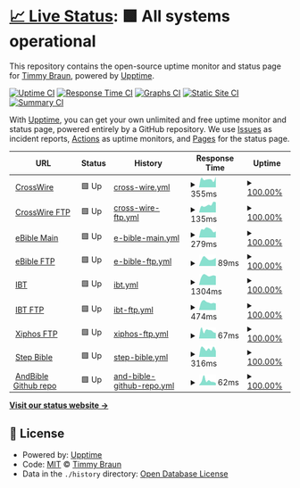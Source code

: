 # [📈 Live Status](https://timbze.github.io/upptime-sword-repos): <!--live status--> **🟩 All systems operational**

This repository contains the open-source uptime monitor and status page for [Timmy Braun](https://timbze.github.io/upptime-sword-repos), powered by [Upptime](https://github.com/upptime/upptime).

[![Uptime CI](https://github.com/timbze/upptime-sword-repos/workflows/Uptime%20CI/badge.svg)](https://github.com/timbze/upptime-sword-repos/actions?query=workflow%3A%22Uptime+CI%22)
[![Response Time CI](https://github.com/timbze/upptime-sword-repos/workflows/Response%20Time%20CI/badge.svg)](https://github.com/timbze/upptime-sword-repos/actions?query=workflow%3A%22Response+Time+CI%22)
[![Graphs CI](https://github.com/timbze/upptime-sword-repos/workflows/Graphs%20CI/badge.svg)](https://github.com/timbze/upptime-sword-repos/actions?query=workflow%3A%22Graphs+CI%22)
[![Static Site CI](https://github.com/timbze/upptime-sword-repos/workflows/Static%20Site%20CI/badge.svg)](https://github.com/timbze/upptime-sword-repos/actions?query=workflow%3A%22Static+Site+CI%22)
[![Summary CI](https://github.com/timbze/upptime-sword-repos/workflows/Summary%20CI/badge.svg)](https://github.com/timbze/upptime-sword-repos/actions?query=workflow%3A%22Summary+CI%22)

With [Upptime](https://upptime.js.org), you can get your own unlimited and free uptime monitor and status page, powered entirely by a GitHub repository. We use [Issues](https://github.com/timbze/upptime-sword-repos/issues) as incident reports, [Actions](https://github.com/timbze/upptime-sword-repos/actions) as uptime monitors, and [Pages](https://timbze.github.io/upptime-sword-repos) for the status page.

<!--start: status pages-->
<!-- This summary is generated by Upptime (https://github.com/upptime/upptime) -->
<!-- Do not edit this manually, your changes will be overwritten -->
<!-- prettier-ignore -->
| URL | Status | History | Response Time | Uptime |
| --- | ------ | ------- | ------------- | ------ |
| <img alt="" src="https://icons.duckduckgo.com/ip3/crosswire.org.ico" height="13"> [CrossWire](https://crosswire.org) | 🟩 Up | [cross-wire.yml](https://github.com/timbze/upptime-sword-repos/commits/HEAD/history/cross-wire.yml) | <details><summary><img alt="Response time graph" src="./graphs/cross-wire/response-time-week.png" height="20"> 355ms</summary><br><a href="https://timbze.github.io/upptime-sword-repos/history/cross-wire"><img alt="Response time 342" src="https://img.shields.io/endpoint?url=https%3A%2F%2Fraw.githubusercontent.com%2Ftimbze%2Fupptime-sword-repos%2FHEAD%2Fapi%2Fcross-wire%2Fresponse-time.json"></a><br><a href="https://timbze.github.io/upptime-sword-repos/history/cross-wire"><img alt="24-hour response time 465" src="https://img.shields.io/endpoint?url=https%3A%2F%2Fraw.githubusercontent.com%2Ftimbze%2Fupptime-sword-repos%2FHEAD%2Fapi%2Fcross-wire%2Fresponse-time-day.json"></a><br><a href="https://timbze.github.io/upptime-sword-repos/history/cross-wire"><img alt="7-day response time 355" src="https://img.shields.io/endpoint?url=https%3A%2F%2Fraw.githubusercontent.com%2Ftimbze%2Fupptime-sword-repos%2FHEAD%2Fapi%2Fcross-wire%2Fresponse-time-week.json"></a><br><a href="https://timbze.github.io/upptime-sword-repos/history/cross-wire"><img alt="30-day response time 299" src="https://img.shields.io/endpoint?url=https%3A%2F%2Fraw.githubusercontent.com%2Ftimbze%2Fupptime-sword-repos%2FHEAD%2Fapi%2Fcross-wire%2Fresponse-time-month.json"></a><br><a href="https://timbze.github.io/upptime-sword-repos/history/cross-wire"><img alt="1-year response time 328" src="https://img.shields.io/endpoint?url=https%3A%2F%2Fraw.githubusercontent.com%2Ftimbze%2Fupptime-sword-repos%2FHEAD%2Fapi%2Fcross-wire%2Fresponse-time-year.json"></a></details> | <details><summary><a href="https://timbze.github.io/upptime-sword-repos/history/cross-wire">100.00%</a></summary><a href="https://timbze.github.io/upptime-sword-repos/history/cross-wire"><img alt="All-time uptime 99.94%" src="https://img.shields.io/endpoint?url=https%3A%2F%2Fraw.githubusercontent.com%2Ftimbze%2Fupptime-sword-repos%2FHEAD%2Fapi%2Fcross-wire%2Fuptime.json"></a><br><a href="https://timbze.github.io/upptime-sword-repos/history/cross-wire"><img alt="24-hour uptime 100.00%" src="https://img.shields.io/endpoint?url=https%3A%2F%2Fraw.githubusercontent.com%2Ftimbze%2Fupptime-sword-repos%2FHEAD%2Fapi%2Fcross-wire%2Fuptime-day.json"></a><br><a href="https://timbze.github.io/upptime-sword-repos/history/cross-wire"><img alt="7-day uptime 100.00%" src="https://img.shields.io/endpoint?url=https%3A%2F%2Fraw.githubusercontent.com%2Ftimbze%2Fupptime-sword-repos%2FHEAD%2Fapi%2Fcross-wire%2Fuptime-week.json"></a><br><a href="https://timbze.github.io/upptime-sword-repos/history/cross-wire"><img alt="30-day uptime 100.00%" src="https://img.shields.io/endpoint?url=https%3A%2F%2Fraw.githubusercontent.com%2Ftimbze%2Fupptime-sword-repos%2FHEAD%2Fapi%2Fcross-wire%2Fuptime-month.json"></a><br><a href="https://timbze.github.io/upptime-sword-repos/history/cross-wire"><img alt="1-year uptime 99.91%" src="https://img.shields.io/endpoint?url=https%3A%2F%2Fraw.githubusercontent.com%2Ftimbze%2Fupptime-sword-repos%2FHEAD%2Fapi%2Fcross-wire%2Fuptime-year.json"></a></details>
| <img alt="" src="https://icons.duckduckgo.com/ip3/null.ico" height="13"> [CrossWire FTP](ftp.crosswire.org) | 🟩 Up | [cross-wire-ftp.yml](https://github.com/timbze/upptime-sword-repos/commits/HEAD/history/cross-wire-ftp.yml) | <details><summary><img alt="Response time graph" src="./graphs/cross-wire-ftp/response-time-week.png" height="20"> 135ms</summary><br><a href="https://timbze.github.io/upptime-sword-repos/history/cross-wire-ftp"><img alt="Response time 92" src="https://img.shields.io/endpoint?url=https%3A%2F%2Fraw.githubusercontent.com%2Ftimbze%2Fupptime-sword-repos%2FHEAD%2Fapi%2Fcross-wire-ftp%2Fresponse-time.json"></a><br><a href="https://timbze.github.io/upptime-sword-repos/history/cross-wire-ftp"><img alt="24-hour response time 181" src="https://img.shields.io/endpoint?url=https%3A%2F%2Fraw.githubusercontent.com%2Ftimbze%2Fupptime-sword-repos%2FHEAD%2Fapi%2Fcross-wire-ftp%2Fresponse-time-day.json"></a><br><a href="https://timbze.github.io/upptime-sword-repos/history/cross-wire-ftp"><img alt="7-day response time 135" src="https://img.shields.io/endpoint?url=https%3A%2F%2Fraw.githubusercontent.com%2Ftimbze%2Fupptime-sword-repos%2FHEAD%2Fapi%2Fcross-wire-ftp%2Fresponse-time-week.json"></a><br><a href="https://timbze.github.io/upptime-sword-repos/history/cross-wire-ftp"><img alt="30-day response time 125" src="https://img.shields.io/endpoint?url=https%3A%2F%2Fraw.githubusercontent.com%2Ftimbze%2Fupptime-sword-repos%2FHEAD%2Fapi%2Fcross-wire-ftp%2Fresponse-time-month.json"></a><br><a href="https://timbze.github.io/upptime-sword-repos/history/cross-wire-ftp"><img alt="1-year response time 93" src="https://img.shields.io/endpoint?url=https%3A%2F%2Fraw.githubusercontent.com%2Ftimbze%2Fupptime-sword-repos%2FHEAD%2Fapi%2Fcross-wire-ftp%2Fresponse-time-year.json"></a></details> | <details><summary><a href="https://timbze.github.io/upptime-sword-repos/history/cross-wire-ftp">100.00%</a></summary><a href="https://timbze.github.io/upptime-sword-repos/history/cross-wire-ftp"><img alt="All-time uptime 99.99%" src="https://img.shields.io/endpoint?url=https%3A%2F%2Fraw.githubusercontent.com%2Ftimbze%2Fupptime-sword-repos%2FHEAD%2Fapi%2Fcross-wire-ftp%2Fuptime.json"></a><br><a href="https://timbze.github.io/upptime-sword-repos/history/cross-wire-ftp"><img alt="24-hour uptime 100.00%" src="https://img.shields.io/endpoint?url=https%3A%2F%2Fraw.githubusercontent.com%2Ftimbze%2Fupptime-sword-repos%2FHEAD%2Fapi%2Fcross-wire-ftp%2Fuptime-day.json"></a><br><a href="https://timbze.github.io/upptime-sword-repos/history/cross-wire-ftp"><img alt="7-day uptime 100.00%" src="https://img.shields.io/endpoint?url=https%3A%2F%2Fraw.githubusercontent.com%2Ftimbze%2Fupptime-sword-repos%2FHEAD%2Fapi%2Fcross-wire-ftp%2Fuptime-week.json"></a><br><a href="https://timbze.github.io/upptime-sword-repos/history/cross-wire-ftp"><img alt="30-day uptime 100.00%" src="https://img.shields.io/endpoint?url=https%3A%2F%2Fraw.githubusercontent.com%2Ftimbze%2Fupptime-sword-repos%2FHEAD%2Fapi%2Fcross-wire-ftp%2Fuptime-month.json"></a><br><a href="https://timbze.github.io/upptime-sword-repos/history/cross-wire-ftp"><img alt="1-year uptime 99.98%" src="https://img.shields.io/endpoint?url=https%3A%2F%2Fraw.githubusercontent.com%2Ftimbze%2Fupptime-sword-repos%2FHEAD%2Fapi%2Fcross-wire-ftp%2Fuptime-year.json"></a></details>
| <img alt="" src="https://icons.duckduckgo.com/ip3/ebible.org.ico" height="13"> [eBible Main](https://ebible.org) | 🟩 Up | [e-bible-main.yml](https://github.com/timbze/upptime-sword-repos/commits/HEAD/history/e-bible-main.yml) | <details><summary><img alt="Response time graph" src="./graphs/e-bible-main/response-time-week.png" height="20"> 279ms</summary><br><a href="https://timbze.github.io/upptime-sword-repos/history/e-bible-main"><img alt="Response time 334" src="https://img.shields.io/endpoint?url=https%3A%2F%2Fraw.githubusercontent.com%2Ftimbze%2Fupptime-sword-repos%2FHEAD%2Fapi%2Fe-bible-main%2Fresponse-time.json"></a><br><a href="https://timbze.github.io/upptime-sword-repos/history/e-bible-main"><img alt="24-hour response time 215" src="https://img.shields.io/endpoint?url=https%3A%2F%2Fraw.githubusercontent.com%2Ftimbze%2Fupptime-sword-repos%2FHEAD%2Fapi%2Fe-bible-main%2Fresponse-time-day.json"></a><br><a href="https://timbze.github.io/upptime-sword-repos/history/e-bible-main"><img alt="7-day response time 279" src="https://img.shields.io/endpoint?url=https%3A%2F%2Fraw.githubusercontent.com%2Ftimbze%2Fupptime-sword-repos%2FHEAD%2Fapi%2Fe-bible-main%2Fresponse-time-week.json"></a><br><a href="https://timbze.github.io/upptime-sword-repos/history/e-bible-main"><img alt="30-day response time 288" src="https://img.shields.io/endpoint?url=https%3A%2F%2Fraw.githubusercontent.com%2Ftimbze%2Fupptime-sword-repos%2FHEAD%2Fapi%2Fe-bible-main%2Fresponse-time-month.json"></a><br><a href="https://timbze.github.io/upptime-sword-repos/history/e-bible-main"><img alt="1-year response time 297" src="https://img.shields.io/endpoint?url=https%3A%2F%2Fraw.githubusercontent.com%2Ftimbze%2Fupptime-sword-repos%2FHEAD%2Fapi%2Fe-bible-main%2Fresponse-time-year.json"></a></details> | <details><summary><a href="https://timbze.github.io/upptime-sword-repos/history/e-bible-main">100.00%</a></summary><a href="https://timbze.github.io/upptime-sword-repos/history/e-bible-main"><img alt="All-time uptime 99.85%" src="https://img.shields.io/endpoint?url=https%3A%2F%2Fraw.githubusercontent.com%2Ftimbze%2Fupptime-sword-repos%2FHEAD%2Fapi%2Fe-bible-main%2Fuptime.json"></a><br><a href="https://timbze.github.io/upptime-sword-repos/history/e-bible-main"><img alt="24-hour uptime 100.00%" src="https://img.shields.io/endpoint?url=https%3A%2F%2Fraw.githubusercontent.com%2Ftimbze%2Fupptime-sword-repos%2FHEAD%2Fapi%2Fe-bible-main%2Fuptime-day.json"></a><br><a href="https://timbze.github.io/upptime-sword-repos/history/e-bible-main"><img alt="7-day uptime 100.00%" src="https://img.shields.io/endpoint?url=https%3A%2F%2Fraw.githubusercontent.com%2Ftimbze%2Fupptime-sword-repos%2FHEAD%2Fapi%2Fe-bible-main%2Fuptime-week.json"></a><br><a href="https://timbze.github.io/upptime-sword-repos/history/e-bible-main"><img alt="30-day uptime 100.00%" src="https://img.shields.io/endpoint?url=https%3A%2F%2Fraw.githubusercontent.com%2Ftimbze%2Fupptime-sword-repos%2FHEAD%2Fapi%2Fe-bible-main%2Fuptime-month.json"></a><br><a href="https://timbze.github.io/upptime-sword-repos/history/e-bible-main"><img alt="1-year uptime 99.89%" src="https://img.shields.io/endpoint?url=https%3A%2F%2Fraw.githubusercontent.com%2Ftimbze%2Fupptime-sword-repos%2FHEAD%2Fapi%2Fe-bible-main%2Fuptime-year.json"></a></details>
| <img alt="" src="https://icons.duckduckgo.com/ip3/null.ico" height="13"> [eBible FTP](ftp.ebible.org) | 🟩 Up | [e-bible-ftp.yml](https://github.com/timbze/upptime-sword-repos/commits/HEAD/history/e-bible-ftp.yml) | <details><summary><img alt="Response time graph" src="./graphs/e-bible-ftp/response-time-week.png" height="20"> 89ms</summary><br><a href="https://timbze.github.io/upptime-sword-repos/history/e-bible-ftp"><img alt="Response time 82" src="https://img.shields.io/endpoint?url=https%3A%2F%2Fraw.githubusercontent.com%2Ftimbze%2Fupptime-sword-repos%2FHEAD%2Fapi%2Fe-bible-ftp%2Fresponse-time.json"></a><br><a href="https://timbze.github.io/upptime-sword-repos/history/e-bible-ftp"><img alt="24-hour response time 99" src="https://img.shields.io/endpoint?url=https%3A%2F%2Fraw.githubusercontent.com%2Ftimbze%2Fupptime-sword-repos%2FHEAD%2Fapi%2Fe-bible-ftp%2Fresponse-time-day.json"></a><br><a href="https://timbze.github.io/upptime-sword-repos/history/e-bible-ftp"><img alt="7-day response time 89" src="https://img.shields.io/endpoint?url=https%3A%2F%2Fraw.githubusercontent.com%2Ftimbze%2Fupptime-sword-repos%2FHEAD%2Fapi%2Fe-bible-ftp%2Fresponse-time-week.json"></a><br><a href="https://timbze.github.io/upptime-sword-repos/history/e-bible-ftp"><img alt="30-day response time 111" src="https://img.shields.io/endpoint?url=https%3A%2F%2Fraw.githubusercontent.com%2Ftimbze%2Fupptime-sword-repos%2FHEAD%2Fapi%2Fe-bible-ftp%2Fresponse-time-month.json"></a><br><a href="https://timbze.github.io/upptime-sword-repos/history/e-bible-ftp"><img alt="1-year response time 88" src="https://img.shields.io/endpoint?url=https%3A%2F%2Fraw.githubusercontent.com%2Ftimbze%2Fupptime-sword-repos%2FHEAD%2Fapi%2Fe-bible-ftp%2Fresponse-time-year.json"></a></details> | <details><summary><a href="https://timbze.github.io/upptime-sword-repos/history/e-bible-ftp">100.00%</a></summary><a href="https://timbze.github.io/upptime-sword-repos/history/e-bible-ftp"><img alt="All-time uptime 100.00%" src="https://img.shields.io/endpoint?url=https%3A%2F%2Fraw.githubusercontent.com%2Ftimbze%2Fupptime-sword-repos%2FHEAD%2Fapi%2Fe-bible-ftp%2Fuptime.json"></a><br><a href="https://timbze.github.io/upptime-sword-repos/history/e-bible-ftp"><img alt="24-hour uptime 100.00%" src="https://img.shields.io/endpoint?url=https%3A%2F%2Fraw.githubusercontent.com%2Ftimbze%2Fupptime-sword-repos%2FHEAD%2Fapi%2Fe-bible-ftp%2Fuptime-day.json"></a><br><a href="https://timbze.github.io/upptime-sword-repos/history/e-bible-ftp"><img alt="7-day uptime 100.00%" src="https://img.shields.io/endpoint?url=https%3A%2F%2Fraw.githubusercontent.com%2Ftimbze%2Fupptime-sword-repos%2FHEAD%2Fapi%2Fe-bible-ftp%2Fuptime-week.json"></a><br><a href="https://timbze.github.io/upptime-sword-repos/history/e-bible-ftp"><img alt="30-day uptime 100.00%" src="https://img.shields.io/endpoint?url=https%3A%2F%2Fraw.githubusercontent.com%2Ftimbze%2Fupptime-sword-repos%2FHEAD%2Fapi%2Fe-bible-ftp%2Fuptime-month.json"></a><br><a href="https://timbze.github.io/upptime-sword-repos/history/e-bible-ftp"><img alt="1-year uptime 100.00%" src="https://img.shields.io/endpoint?url=https%3A%2F%2Fraw.githubusercontent.com%2Ftimbze%2Fupptime-sword-repos%2FHEAD%2Fapi%2Fe-bible-ftp%2Fuptime-year.json"></a></details>
| <img alt="" src="https://icons.duckduckgo.com/ip3/ibtrussia.org.ico" height="13"> [IBT](https://ibtrussia.org) | 🟩 Up | [ibt.yml](https://github.com/timbze/upptime-sword-repos/commits/HEAD/history/ibt.yml) | <details><summary><img alt="Response time graph" src="./graphs/ibt/response-time-week.png" height="20"> 1304ms</summary><br><a href="https://timbze.github.io/upptime-sword-repos/history/ibt"><img alt="Response time 1446" src="https://img.shields.io/endpoint?url=https%3A%2F%2Fraw.githubusercontent.com%2Ftimbze%2Fupptime-sword-repos%2FHEAD%2Fapi%2Fibt%2Fresponse-time.json"></a><br><a href="https://timbze.github.io/upptime-sword-repos/history/ibt"><img alt="24-hour response time 1252" src="https://img.shields.io/endpoint?url=https%3A%2F%2Fraw.githubusercontent.com%2Ftimbze%2Fupptime-sword-repos%2FHEAD%2Fapi%2Fibt%2Fresponse-time-day.json"></a><br><a href="https://timbze.github.io/upptime-sword-repos/history/ibt"><img alt="7-day response time 1304" src="https://img.shields.io/endpoint?url=https%3A%2F%2Fraw.githubusercontent.com%2Ftimbze%2Fupptime-sword-repos%2FHEAD%2Fapi%2Fibt%2Fresponse-time-week.json"></a><br><a href="https://timbze.github.io/upptime-sword-repos/history/ibt"><img alt="30-day response time 1610" src="https://img.shields.io/endpoint?url=https%3A%2F%2Fraw.githubusercontent.com%2Ftimbze%2Fupptime-sword-repos%2FHEAD%2Fapi%2Fibt%2Fresponse-time-month.json"></a><br><a href="https://timbze.github.io/upptime-sword-repos/history/ibt"><img alt="1-year response time 1468" src="https://img.shields.io/endpoint?url=https%3A%2F%2Fraw.githubusercontent.com%2Ftimbze%2Fupptime-sword-repos%2FHEAD%2Fapi%2Fibt%2Fresponse-time-year.json"></a></details> | <details><summary><a href="https://timbze.github.io/upptime-sword-repos/history/ibt">100.00%</a></summary><a href="https://timbze.github.io/upptime-sword-repos/history/ibt"><img alt="All-time uptime 99.07%" src="https://img.shields.io/endpoint?url=https%3A%2F%2Fraw.githubusercontent.com%2Ftimbze%2Fupptime-sword-repos%2FHEAD%2Fapi%2Fibt%2Fuptime.json"></a><br><a href="https://timbze.github.io/upptime-sword-repos/history/ibt"><img alt="24-hour uptime 100.00%" src="https://img.shields.io/endpoint?url=https%3A%2F%2Fraw.githubusercontent.com%2Ftimbze%2Fupptime-sword-repos%2FHEAD%2Fapi%2Fibt%2Fuptime-day.json"></a><br><a href="https://timbze.github.io/upptime-sword-repos/history/ibt"><img alt="7-day uptime 100.00%" src="https://img.shields.io/endpoint?url=https%3A%2F%2Fraw.githubusercontent.com%2Ftimbze%2Fupptime-sword-repos%2FHEAD%2Fapi%2Fibt%2Fuptime-week.json"></a><br><a href="https://timbze.github.io/upptime-sword-repos/history/ibt"><img alt="30-day uptime 99.95%" src="https://img.shields.io/endpoint?url=https%3A%2F%2Fraw.githubusercontent.com%2Ftimbze%2Fupptime-sword-repos%2FHEAD%2Fapi%2Fibt%2Fuptime-month.json"></a><br><a href="https://timbze.github.io/upptime-sword-repos/history/ibt"><img alt="1-year uptime 98.33%" src="https://img.shields.io/endpoint?url=https%3A%2F%2Fraw.githubusercontent.com%2Ftimbze%2Fupptime-sword-repos%2FHEAD%2Fapi%2Fibt%2Fuptime-year.json"></a></details>
| <img alt="" src="https://icons.duckduckgo.com/ip3/null.ico" height="13"> [IBT FTP](ftp.ibt.org.ru) | 🟩 Up | [ibt-ftp.yml](https://github.com/timbze/upptime-sword-repos/commits/HEAD/history/ibt-ftp.yml) | <details><summary><img alt="Response time graph" src="./graphs/ibt-ftp/response-time-week.png" height="20"> 474ms</summary><br><a href="https://timbze.github.io/upptime-sword-repos/history/ibt-ftp"><img alt="Response time 400" src="https://img.shields.io/endpoint?url=https%3A%2F%2Fraw.githubusercontent.com%2Ftimbze%2Fupptime-sword-repos%2FHEAD%2Fapi%2Fibt-ftp%2Fresponse-time.json"></a><br><a href="https://timbze.github.io/upptime-sword-repos/history/ibt-ftp"><img alt="24-hour response time 401" src="https://img.shields.io/endpoint?url=https%3A%2F%2Fraw.githubusercontent.com%2Ftimbze%2Fupptime-sword-repos%2FHEAD%2Fapi%2Fibt-ftp%2Fresponse-time-day.json"></a><br><a href="https://timbze.github.io/upptime-sword-repos/history/ibt-ftp"><img alt="7-day response time 474" src="https://img.shields.io/endpoint?url=https%3A%2F%2Fraw.githubusercontent.com%2Ftimbze%2Fupptime-sword-repos%2FHEAD%2Fapi%2Fibt-ftp%2Fresponse-time-week.json"></a><br><a href="https://timbze.github.io/upptime-sword-repos/history/ibt-ftp"><img alt="30-day response time 500" src="https://img.shields.io/endpoint?url=https%3A%2F%2Fraw.githubusercontent.com%2Ftimbze%2Fupptime-sword-repos%2FHEAD%2Fapi%2Fibt-ftp%2Fresponse-time-month.json"></a><br><a href="https://timbze.github.io/upptime-sword-repos/history/ibt-ftp"><img alt="1-year response time 400" src="https://img.shields.io/endpoint?url=https%3A%2F%2Fraw.githubusercontent.com%2Ftimbze%2Fupptime-sword-repos%2FHEAD%2Fapi%2Fibt-ftp%2Fresponse-time-year.json"></a></details> | <details><summary><a href="https://timbze.github.io/upptime-sword-repos/history/ibt-ftp">100.00%</a></summary><a href="https://timbze.github.io/upptime-sword-repos/history/ibt-ftp"><img alt="All-time uptime 99.98%" src="https://img.shields.io/endpoint?url=https%3A%2F%2Fraw.githubusercontent.com%2Ftimbze%2Fupptime-sword-repos%2FHEAD%2Fapi%2Fibt-ftp%2Fuptime.json"></a><br><a href="https://timbze.github.io/upptime-sword-repos/history/ibt-ftp"><img alt="24-hour uptime 100.00%" src="https://img.shields.io/endpoint?url=https%3A%2F%2Fraw.githubusercontent.com%2Ftimbze%2Fupptime-sword-repos%2FHEAD%2Fapi%2Fibt-ftp%2Fuptime-day.json"></a><br><a href="https://timbze.github.io/upptime-sword-repos/history/ibt-ftp"><img alt="7-day uptime 100.00%" src="https://img.shields.io/endpoint?url=https%3A%2F%2Fraw.githubusercontent.com%2Ftimbze%2Fupptime-sword-repos%2FHEAD%2Fapi%2Fibt-ftp%2Fuptime-week.json"></a><br><a href="https://timbze.github.io/upptime-sword-repos/history/ibt-ftp"><img alt="30-day uptime 100.00%" src="https://img.shields.io/endpoint?url=https%3A%2F%2Fraw.githubusercontent.com%2Ftimbze%2Fupptime-sword-repos%2FHEAD%2Fapi%2Fibt-ftp%2Fuptime-month.json"></a><br><a href="https://timbze.github.io/upptime-sword-repos/history/ibt-ftp"><img alt="1-year uptime 99.98%" src="https://img.shields.io/endpoint?url=https%3A%2F%2Fraw.githubusercontent.com%2Ftimbze%2Fupptime-sword-repos%2FHEAD%2Fapi%2Fibt-ftp%2Fuptime-year.json"></a></details>
| <img alt="" src="https://icons.duckduckgo.com/ip3/null.ico" height="13"> [Xiphos FTP](ftp.xiphos.org) | 🟩 Up | [xiphos-ftp.yml](https://github.com/timbze/upptime-sword-repos/commits/HEAD/history/xiphos-ftp.yml) | <details><summary><img alt="Response time graph" src="./graphs/xiphos-ftp/response-time-week.png" height="20"> 67ms</summary><br><a href="https://timbze.github.io/upptime-sword-repos/history/xiphos-ftp"><img alt="Response time 70" src="https://img.shields.io/endpoint?url=https%3A%2F%2Fraw.githubusercontent.com%2Ftimbze%2Fupptime-sword-repos%2FHEAD%2Fapi%2Fxiphos-ftp%2Fresponse-time.json"></a><br><a href="https://timbze.github.io/upptime-sword-repos/history/xiphos-ftp"><img alt="24-hour response time 48" src="https://img.shields.io/endpoint?url=https%3A%2F%2Fraw.githubusercontent.com%2Ftimbze%2Fupptime-sword-repos%2FHEAD%2Fapi%2Fxiphos-ftp%2Fresponse-time-day.json"></a><br><a href="https://timbze.github.io/upptime-sword-repos/history/xiphos-ftp"><img alt="7-day response time 67" src="https://img.shields.io/endpoint?url=https%3A%2F%2Fraw.githubusercontent.com%2Ftimbze%2Fupptime-sword-repos%2FHEAD%2Fapi%2Fxiphos-ftp%2Fresponse-time-week.json"></a><br><a href="https://timbze.github.io/upptime-sword-repos/history/xiphos-ftp"><img alt="30-day response time 66" src="https://img.shields.io/endpoint?url=https%3A%2F%2Fraw.githubusercontent.com%2Ftimbze%2Fupptime-sword-repos%2FHEAD%2Fapi%2Fxiphos-ftp%2Fresponse-time-month.json"></a><br><a href="https://timbze.github.io/upptime-sword-repos/history/xiphos-ftp"><img alt="1-year response time 65" src="https://img.shields.io/endpoint?url=https%3A%2F%2Fraw.githubusercontent.com%2Ftimbze%2Fupptime-sword-repos%2FHEAD%2Fapi%2Fxiphos-ftp%2Fresponse-time-year.json"></a></details> | <details><summary><a href="https://timbze.github.io/upptime-sword-repos/history/xiphos-ftp">100.00%</a></summary><a href="https://timbze.github.io/upptime-sword-repos/history/xiphos-ftp"><img alt="All-time uptime 99.96%" src="https://img.shields.io/endpoint?url=https%3A%2F%2Fraw.githubusercontent.com%2Ftimbze%2Fupptime-sword-repos%2FHEAD%2Fapi%2Fxiphos-ftp%2Fuptime.json"></a><br><a href="https://timbze.github.io/upptime-sword-repos/history/xiphos-ftp"><img alt="24-hour uptime 100.00%" src="https://img.shields.io/endpoint?url=https%3A%2F%2Fraw.githubusercontent.com%2Ftimbze%2Fupptime-sword-repos%2FHEAD%2Fapi%2Fxiphos-ftp%2Fuptime-day.json"></a><br><a href="https://timbze.github.io/upptime-sword-repos/history/xiphos-ftp"><img alt="7-day uptime 100.00%" src="https://img.shields.io/endpoint?url=https%3A%2F%2Fraw.githubusercontent.com%2Ftimbze%2Fupptime-sword-repos%2FHEAD%2Fapi%2Fxiphos-ftp%2Fuptime-week.json"></a><br><a href="https://timbze.github.io/upptime-sword-repos/history/xiphos-ftp"><img alt="30-day uptime 100.00%" src="https://img.shields.io/endpoint?url=https%3A%2F%2Fraw.githubusercontent.com%2Ftimbze%2Fupptime-sword-repos%2FHEAD%2Fapi%2Fxiphos-ftp%2Fuptime-month.json"></a><br><a href="https://timbze.github.io/upptime-sword-repos/history/xiphos-ftp"><img alt="1-year uptime 99.92%" src="https://img.shields.io/endpoint?url=https%3A%2F%2Fraw.githubusercontent.com%2Ftimbze%2Fupptime-sword-repos%2FHEAD%2Fapi%2Fxiphos-ftp%2Fuptime-year.json"></a></details>
| <img alt="" src="https://icons.duckduckgo.com/ip3/public.modules.stepbible.org.ico" height="13"> [Step Bible](https://public.modules.stepbible.org) | 🟩 Up | [step-bible.yml](https://github.com/timbze/upptime-sword-repos/commits/HEAD/history/step-bible.yml) | <details><summary><img alt="Response time graph" src="./graphs/step-bible/response-time-week.png" height="20"> 316ms</summary><br><a href="https://timbze.github.io/upptime-sword-repos/history/step-bible"><img alt="Response time 404" src="https://img.shields.io/endpoint?url=https%3A%2F%2Fraw.githubusercontent.com%2Ftimbze%2Fupptime-sword-repos%2FHEAD%2Fapi%2Fstep-bible%2Fresponse-time.json"></a><br><a href="https://timbze.github.io/upptime-sword-repos/history/step-bible"><img alt="24-hour response time 230" src="https://img.shields.io/endpoint?url=https%3A%2F%2Fraw.githubusercontent.com%2Ftimbze%2Fupptime-sword-repos%2FHEAD%2Fapi%2Fstep-bible%2Fresponse-time-day.json"></a><br><a href="https://timbze.github.io/upptime-sword-repos/history/step-bible"><img alt="7-day response time 316" src="https://img.shields.io/endpoint?url=https%3A%2F%2Fraw.githubusercontent.com%2Ftimbze%2Fupptime-sword-repos%2FHEAD%2Fapi%2Fstep-bible%2Fresponse-time-week.json"></a><br><a href="https://timbze.github.io/upptime-sword-repos/history/step-bible"><img alt="30-day response time 412" src="https://img.shields.io/endpoint?url=https%3A%2F%2Fraw.githubusercontent.com%2Ftimbze%2Fupptime-sword-repos%2FHEAD%2Fapi%2Fstep-bible%2Fresponse-time-month.json"></a><br><a href="https://timbze.github.io/upptime-sword-repos/history/step-bible"><img alt="1-year response time 408" src="https://img.shields.io/endpoint?url=https%3A%2F%2Fraw.githubusercontent.com%2Ftimbze%2Fupptime-sword-repos%2FHEAD%2Fapi%2Fstep-bible%2Fresponse-time-year.json"></a></details> | <details><summary><a href="https://timbze.github.io/upptime-sword-repos/history/step-bible">100.00%</a></summary><a href="https://timbze.github.io/upptime-sword-repos/history/step-bible"><img alt="All-time uptime 96.75%" src="https://img.shields.io/endpoint?url=https%3A%2F%2Fraw.githubusercontent.com%2Ftimbze%2Fupptime-sword-repos%2FHEAD%2Fapi%2Fstep-bible%2Fuptime.json"></a><br><a href="https://timbze.github.io/upptime-sword-repos/history/step-bible"><img alt="24-hour uptime 100.00%" src="https://img.shields.io/endpoint?url=https%3A%2F%2Fraw.githubusercontent.com%2Ftimbze%2Fupptime-sword-repos%2FHEAD%2Fapi%2Fstep-bible%2Fuptime-day.json"></a><br><a href="https://timbze.github.io/upptime-sword-repos/history/step-bible"><img alt="7-day uptime 100.00%" src="https://img.shields.io/endpoint?url=https%3A%2F%2Fraw.githubusercontent.com%2Ftimbze%2Fupptime-sword-repos%2FHEAD%2Fapi%2Fstep-bible%2Fuptime-week.json"></a><br><a href="https://timbze.github.io/upptime-sword-repos/history/step-bible"><img alt="30-day uptime 99.95%" src="https://img.shields.io/endpoint?url=https%3A%2F%2Fraw.githubusercontent.com%2Ftimbze%2Fupptime-sword-repos%2FHEAD%2Fapi%2Fstep-bible%2Fuptime-month.json"></a><br><a href="https://timbze.github.io/upptime-sword-repos/history/step-bible"><img alt="1-year uptime 94.07%" src="https://img.shields.io/endpoint?url=https%3A%2F%2Fraw.githubusercontent.com%2Ftimbze%2Fupptime-sword-repos%2FHEAD%2Fapi%2Fstep-bible%2Fuptime-year.json"></a></details>
| <img alt="" src="https://icons.duckduckgo.com/ip3/andbible.github.io.ico" height="13"> [AndBible Github repo](https://andbible.github.io) | 🟩 Up | [and-bible-github-repo.yml](https://github.com/timbze/upptime-sword-repos/commits/HEAD/history/and-bible-github-repo.yml) | <details><summary><img alt="Response time graph" src="./graphs/and-bible-github-repo/response-time-week.png" height="20"> 62ms</summary><br><a href="https://timbze.github.io/upptime-sword-repos/history/and-bible-github-repo"><img alt="Response time 89" src="https://img.shields.io/endpoint?url=https%3A%2F%2Fraw.githubusercontent.com%2Ftimbze%2Fupptime-sword-repos%2FHEAD%2Fapi%2Fand-bible-github-repo%2Fresponse-time.json"></a><br><a href="https://timbze.github.io/upptime-sword-repos/history/and-bible-github-repo"><img alt="24-hour response time 31" src="https://img.shields.io/endpoint?url=https%3A%2F%2Fraw.githubusercontent.com%2Ftimbze%2Fupptime-sword-repos%2FHEAD%2Fapi%2Fand-bible-github-repo%2Fresponse-time-day.json"></a><br><a href="https://timbze.github.io/upptime-sword-repos/history/and-bible-github-repo"><img alt="7-day response time 62" src="https://img.shields.io/endpoint?url=https%3A%2F%2Fraw.githubusercontent.com%2Ftimbze%2Fupptime-sword-repos%2FHEAD%2Fapi%2Fand-bible-github-repo%2Fresponse-time-week.json"></a><br><a href="https://timbze.github.io/upptime-sword-repos/history/and-bible-github-repo"><img alt="30-day response time 98" src="https://img.shields.io/endpoint?url=https%3A%2F%2Fraw.githubusercontent.com%2Ftimbze%2Fupptime-sword-repos%2FHEAD%2Fapi%2Fand-bible-github-repo%2Fresponse-time-month.json"></a><br><a href="https://timbze.github.io/upptime-sword-repos/history/and-bible-github-repo"><img alt="1-year response time 92" src="https://img.shields.io/endpoint?url=https%3A%2F%2Fraw.githubusercontent.com%2Ftimbze%2Fupptime-sword-repos%2FHEAD%2Fapi%2Fand-bible-github-repo%2Fresponse-time-year.json"></a></details> | <details><summary><a href="https://timbze.github.io/upptime-sword-repos/history/and-bible-github-repo">100.00%</a></summary><a href="https://timbze.github.io/upptime-sword-repos/history/and-bible-github-repo"><img alt="All-time uptime 99.99%" src="https://img.shields.io/endpoint?url=https%3A%2F%2Fraw.githubusercontent.com%2Ftimbze%2Fupptime-sword-repos%2FHEAD%2Fapi%2Fand-bible-github-repo%2Fuptime.json"></a><br><a href="https://timbze.github.io/upptime-sword-repos/history/and-bible-github-repo"><img alt="24-hour uptime 100.00%" src="https://img.shields.io/endpoint?url=https%3A%2F%2Fraw.githubusercontent.com%2Ftimbze%2Fupptime-sword-repos%2FHEAD%2Fapi%2Fand-bible-github-repo%2Fuptime-day.json"></a><br><a href="https://timbze.github.io/upptime-sword-repos/history/and-bible-github-repo"><img alt="7-day uptime 100.00%" src="https://img.shields.io/endpoint?url=https%3A%2F%2Fraw.githubusercontent.com%2Ftimbze%2Fupptime-sword-repos%2FHEAD%2Fapi%2Fand-bible-github-repo%2Fuptime-week.json"></a><br><a href="https://timbze.github.io/upptime-sword-repos/history/and-bible-github-repo"><img alt="30-day uptime 100.00%" src="https://img.shields.io/endpoint?url=https%3A%2F%2Fraw.githubusercontent.com%2Ftimbze%2Fupptime-sword-repos%2FHEAD%2Fapi%2Fand-bible-github-repo%2Fuptime-month.json"></a><br><a href="https://timbze.github.io/upptime-sword-repos/history/and-bible-github-repo"><img alt="1-year uptime 100.00%" src="https://img.shields.io/endpoint?url=https%3A%2F%2Fraw.githubusercontent.com%2Ftimbze%2Fupptime-sword-repos%2FHEAD%2Fapi%2Fand-bible-github-repo%2Fuptime-year.json"></a></details>

<!--end: status pages-->

[**Visit our status website →**](https://timbze.github.io/upptime-sword-repos)

## 📄 License

- Powered by: [Upptime](https://github.com/upptime/upptime)
- Code: [MIT](./LICENSE) © [Timmy Braun](https://timbze.github.io/upptime-sword-repos)
- Data in the `./history` directory: [Open Database License](https://opendatacommons.org/licenses/odbl/1-0/)

